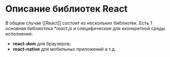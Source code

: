 # Описание библиотек React

В общем случае [[React]] состоит из нескольких библиотек. Есть 1 основная библиотека **react.js* и специфические для кконкретной среды исполнения:
- **react-dom** для браузеров;
- **react-native** для мобильных приложений
и т.д.

